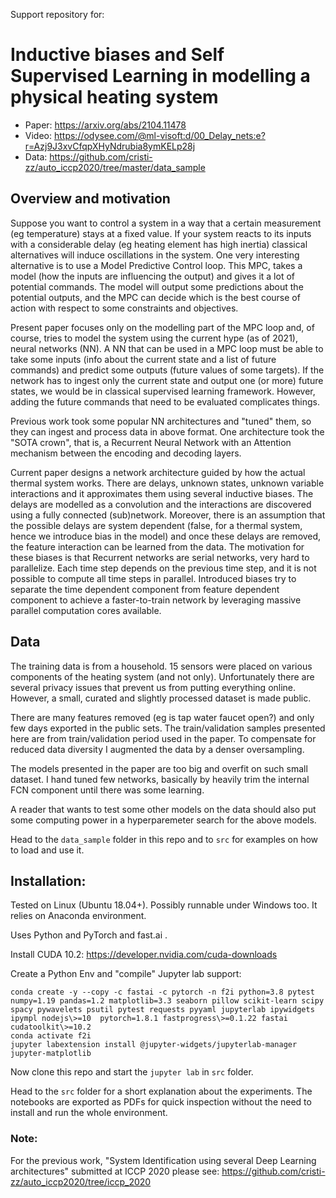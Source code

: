 Support repository for:
# Inductive biases and Self Supervised Learning in modelling a physical heating system

 - Paper: https://arxiv.org/abs/2104.11478
 - Video: https://odysee.com/@ml-visoft:d/00_Delay_nets:e?r=Azj9J3xvCfqpXHyNdrubia8ymKELp28j
 - Data:  https://github.com/cristi-zz/auto_iccp2020/tree/master/data_sample

## Overview and motivation

Suppose you want to control a system in a way that a certain measurement (eg temperature) stays at a fixed value. If your system 
reacts to its inputs with a considerable delay (eg heating element has high inertia) classical alternatives will induce 
oscillations in the system. One very interesting alternative is to use a Model Predictive Control loop. This MPC, takes
a model (how the inputs are influencing the output) and gives it a lot of potential commands. The model will output some
predictions about the potential outputs, and the MPC can decide which is the best course of action with respect to some 
constraints and objectives. 

Present paper focuses only on the modelling part of the MPC loop and, of course, tries to model the system using the current
hype (as of 2021), neural networks (NN). A NN that can be used in a MPC loop must be able to take some inputs (info about
the current state and a list of future commands) and predict some outputs (future values of some targets). If the network
has to ingest only the current state and output one (or more) future states, we would be in classical supervised learning
framework. However, adding the future commands that need to be evaluated complicates things. 

Previous work took some popular NN architectures and "tuned" them, so they can ingest and process data in above format. 
One architecture took the "SOTA crown", that is, a Recurrent Neural Network with an Attention mechanism between the encoding
and decoding layers. 

Current paper designs a network architecture guided by how the actual thermal system works. There are delays, unknown states,
unknown variable interactions and it approximates them using several inductive biases. The delays are modelled as a convolution and
the interactions are discovered using a fully connected (sub)network. Moreover, there is an assumption that the possible delays
are system dependent (false, for a thermal system, hence we introduce bias in the model) and once these delays are removed,
the feature interaction can be learned from the data. The motivation for these biases is that Recurrent networks are serial
networks, very hard to parallelize. Each time step depends on the previous time step, and it is not possible to compute
all time steps in parallel. Introduced biases try to separate the time dependent component from feature dependent 
component to achieve a faster-to-train network by leveraging massive parallel computation cores available.

## Data

The training data is from a household. 15 sensors were placed on various components of the heating system (and not only).
Unfortunately there are several privacy issues that prevent us from putting everything online. However, a small, curated
and slightly processed dataset is made public.

There are many features removed (eg is tap water faucet open?) and only few days exported in the public sets. 
The train/validation samples presented here are from train/validation period used in the paper. To compensate for reduced
data diversity I augmented the data by a denser oversampling. 

The models presented in the paper are too big and overfit on such small dataset. I hand tuned few networks, basically by
heavily trim the internal FCN component until there was some learning.

A reader that wants to test some other models on the data should also put some computing power in a hyperparemeter 
search for the above models.

Head to the ``data_sample`` folder in this repo and to ``src`` for examples on how to load and use it.

## Installation:

Tested on Linux (Ubuntu 18.04+). Possibly runnable under Windows too. It relies on Anaconda environment.

Uses Python and PyTorch and fast.ai . 

Install CUDA 10.2: https://developer.nvidia.com/cuda-downloads

Create a Python Env and "compile" Jupyter lab support:

    conda create -y --copy -c fastai -c pytorch -n f2i python=3.8 pytest numpy=1.19 pandas=1.2 matplotlib=3.3 seaborn pillow scikit-learn scipy spacy pywavelets psutil pytest requests pyyaml jupyterlab ipywidgets ipympl nodejs\>=10  pytorch=1.8.1 fastprogress\>=0.1.22 fastai cudatoolkit\>=10.2 
    conda activate f2i
    jupyter labextension install @jupyter-widgets/jupyterlab-manager jupyter-matplotlib


Now clone this repo and start the ``jupyter lab`` in ``src`` folder.

Head to the  ``src`` folder for a short explanation about the experiments. The notebooks are exported as PDFs for quick inspection
without the need to install and run the whole environment.

### Note: 

For the previous work, "System Identification using several Deep Learning architectures" submitted at ICCP 2020 please see: https://github.com/cristi-zz/auto_iccp2020/tree/iccp_2020  
